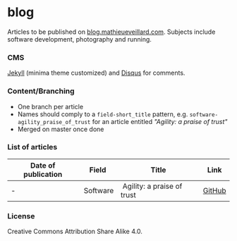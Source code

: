 # blog
Articles to be published on [blog.mathieueveillard.com](http://blog.mathieueveillard.com). Subjects include software development, photography and running.


### CMS
[Jekyll](https://github.com/jekyll/jekyll) (minima theme customized) and [Disqus](https://disqus.com/) for comments.

### Content/Branching
* One branch per article
* Names should comply to a `field-short_title` pattern, e.g. `software-agility_praise_of_trust` for an article entitled _"Agility: a praise of trust"_
* Merged on master once done


### List of articles
Date of publication | Field | Title | Link
--------------------|-------|-------|-----
- | Software | Agility: a praise of trust | [GitHub]()


### License
Creative Commons Attribution Share Alike 4.0.